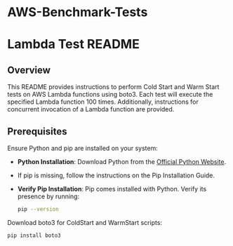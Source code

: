 # AWS-Benchmark-Tests

# Lambda Test README

## Overview

This README provides instructions to perform Cold Start and Warm Start tests on AWS Lambda functions using boto3. Each test will execute the specified Lambda function 100 times. Additionally, instructions for concurrent invocation of a Lambda function are provided.

## Prerequisites

Ensure Python and pip are installed on your system:

- **Python Installation**: Download Python from the [Official Python Website](https://www.python.org/downloads/).
- If pip is missing, follow the instructions on the Pip Installation Guide.

- **Verify Pip Installation**: Pip comes installed with Python. Verify its presence by running:
  ```sh
  pip --version

Download boto3 for ColdStart and WarmStart scripts:
  ```sh
  pip install boto3


